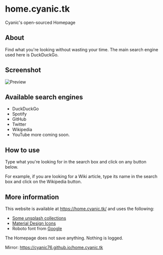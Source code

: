# home.cyanic.tk
Cyanic's open-sourced Homepage

## About
Find what you're looking without wasting your time. The main search engine used here is DuckDuckGo.

## Screenshot
![Preview](https://cdn.discordapp.com/attachments/807525317593268234/807525421713195008/unknown.png)

## Available search engines
- DuckDuckGo
- Spotify
- GitHub
- Twitter
- Wikipedia
- YouTube
more coming soon.

## How to use
Type what you're looking for in the search box and click on any button below.

For example, if you are looking for a Wiki article, type its name in the search box and click on the Wikipedia button.

## More information
This website is available at <https://home.cyanic.tk/> and uses the following:
- [Some unsplash collections](https://unsplash.com)
- [Material Design Icons](https://materialdesignicons.com)
- Roboto font from [Google](https://fonts.google.com/specimen/Roboto)

The Homepage does not save anything. Nothing is logged.

Mirror: <https://cyanic76.github.io/home.cyanic.tk>
